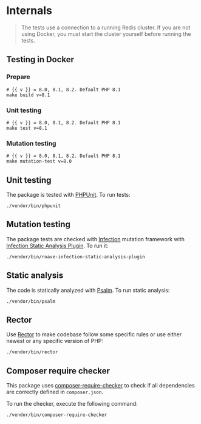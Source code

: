 # Internals

> The tests use a connection to a running Redis cluster. If you are not using Docker, you must start the cluster yourself before running the tests.

## Testing in Docker

### Prepare

```shell
# {{ v }} = 8.0, 8.1, 8.2. Default PHP 8.1
make build v=8.1
```

### Unit testing

```shell
# {{ v }} = 8.0, 8.1, 8.2. Default PHP 8.1
make test v=8.1
```

### Mutation testing

```shell
# {{ v }} = 8.0, 8.1, 8.2. Default PHP 8.1
make mutation-test v=8.0
```

## Unit testing

The package is tested with [PHPUnit](https://phpunit.de/). To run tests:

```shell
./vendor/bin/phpunit
```

## Mutation testing

The package tests are checked with [Infection](https://infection.github.io/) mutation framework with
[Infection Static Analysis Plugin](https://github.com/Roave/infection-static-analysis-plugin). To run it:

```shell
./vendor/bin/roave-infection-static-analysis-plugin
```

## Static analysis

The code is statically analyzed with [Psalm](https://psalm.dev/). To run static analysis:

```shell
./vendor/bin/psalm
```

## Rector

Use [Rector](https://github.com/rectorphp/rector) to make codebase follow some specific rules or
use either newest or any specific version of PHP:

```shell
./vendor/bin/rector
```

## Composer require checker

This package uses [composer-require-checker](https://github.com/maglnet/ComposerRequireChecker) to check if all dependencies are correctly defined in `composer.json`.

To run the checker, execute the following command:

```shell
./vendor/bin/composer-require-checker
```
